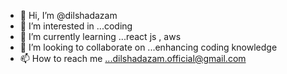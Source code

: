 - 👋 Hi, I’m @dilshadazam
- 👀 I’m interested in ...coding 
- 🌱 I’m currently learning ...react js , aws
- 💞️ I’m looking to collaborate on ...enhancing coding knowledge
- 📫 How to reach me ...dilshadazam.official@gmail.com

<!---
dilshadazam/dilshadazam is a ✨ special ✨ repository because its `README.md` (this file) appears on your GitHub profile.
You can click the Preview link to take a look at your changes.
--->
